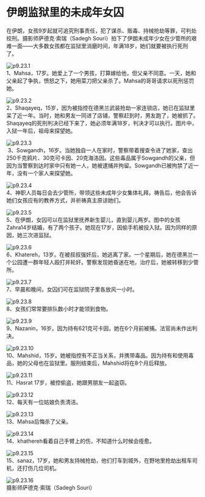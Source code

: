 # 伊朗监狱里的未成年女囚

在伊朗，女孩9岁起就可追究刑事责任，犯了谋杀、贩毒、持械抢劫等罪，可判处绞刑。摄影师萨德克·索瑞（Sadegh Souri）拍下了伊朗未成年少女在少管所的艰难一面——大多数女孩都在监狱里消磨时间，年满18岁，她们就要被执行死刑了。

![p9.23.1](./images/9.23.1.jpg)  
1、Mahsa，17岁。她爱上了一个男孩，打算嫁给他，但父亲不同意。一天，她和父亲起了争执，愤怒之下，她用菜刀把父亲杀了。Mahsa的哥哥请求以死刑惩罚她。

![p9.23.2](./images/9.23.2.jpg)  
2、Shaqayeq，15岁，因为被指控在德黑兰武装抢劫一家连锁店，她已在监狱里呆了近一年。当时，她和男友一同进了店铺，警察赶到时，男友跑了，她被抓了。Shaqayeq的死刑判决已经下来了，她必须年满18岁，判决才可以执行。图片中，入狱一年后，祖母来探望她。

![p9.23.3](./images/9.23.3.jpg)  
 3、Sowgandh，16岁。当她独自一人在家时，警察带着搜查令进了她家，查出250千克鸦片、30克可卡因、20克海洛因。这些毒品属于Sowgandh的父亲，但因为当警察到达时家中只有她一人，她被逮捕并拘留。Sowgandh已被拘禁了近一年，没有一个家人来探望她。

![p9.23.4](./images/9.23.4.jpg)  
4、神职人员每日会去少管所，带领这些未成年少女集体礼拜。祷告后，他会告诉她们女孩应有的教养方式，并祈祷真主原谅她们。

![p9.23.5](./images/9.23.5.jpg)  
5、在伊朗，女囚可以在监狱里抚养新生婴儿，直到婴儿两岁。图中的女孩Zahra14岁结婚，有了两个孩子。她现在17岁，因偷手机被投入狱。因为同样的原因，她三次进监狱。

![p9.23.6](./images/9.23.6.jpg)  
6、Khatereh，13岁。在被叔叔强奸后，她逃离了家。一个星期后，她在德黑兰一个公园遭一群年轻人殴打并轮奸。警察发现她昏迷在地，治疗后，她被转移到少管所。

![p9.23.7](./images/9.23.7.jpg)  
7、早晨和晚间，女囚们可在监狱院子里各放风一小时。

![p9.23.8](./images/9.23.8.jpg)  
8、女孩们常常要排队数小时才能领到食物。

![p9.23.9](./images/9.23.9.jpg)  
9、Nazanin，16岁。因为持有621克可卡因，她在6个月前被捕。法官尚未作出判决。

![p9.23.10](./images/9.23.10.jpg)  
10、Mahshid，15岁。她被指控有不正当关系，并携带毒品。因为持有和使用毒品，她的父母也在监狱里。服刑结束后，Mahshid将在8个月后释放。

![p9.23.11](./images/9.23.11.jpg)  
11、Hasrat 17岁，被控偷盗，她跟男朋友一起盗窃。

![p9.23.12](./images/9.23.12.jpg)  
12、每天有一位姑娘负责清洁。

![p9.23.13](./images/9.23.13.jpg)  
13、Mahsa后悔杀了父亲。

![p9.23.14](./images/9.23.14.jpg)  
14、khathereh看着自己手臂上的伤，不知道什么时候会痊愈。

![p9.23.15](./images/9.23.15.jpg)  
15、sanaz，17岁，她和男友持械抢劫，他们打车到城外，在野地里抢劫出租车司机，还打伤几位司机。

![p9.23.16](./images/9.23.16.jpg)  
摄影师萨德克·索瑞（Sadegh Souri）
